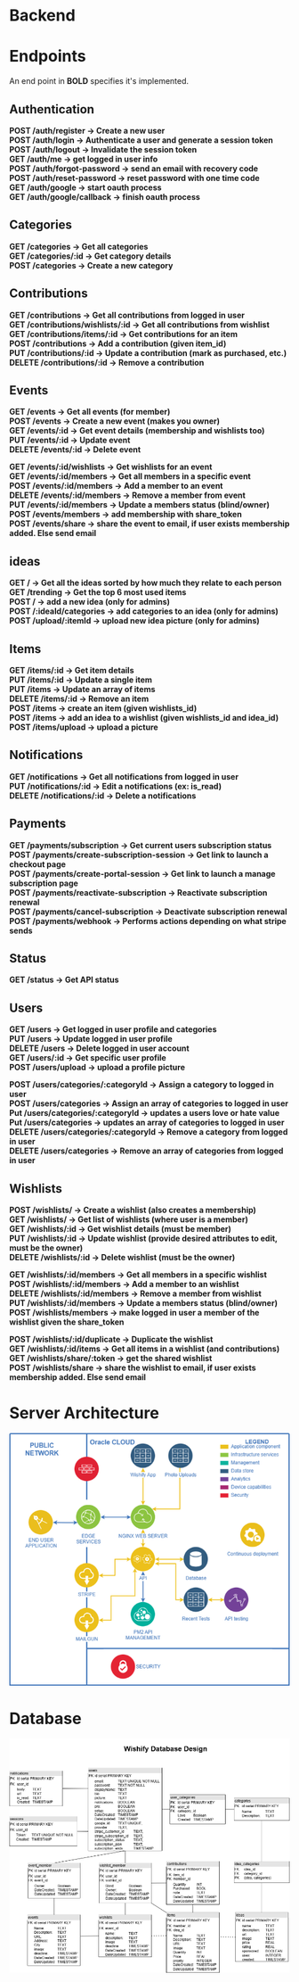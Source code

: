 # Backend

# Endpoints
An end point in **BOLD** specifies it's implemented.

## Authentication
**POST /auth/register → Create a new user  
POST /auth/login → Authenticate a user and generate a session token  
POST /auth/logout → Invalidate the session token  
GET /auth/me → get logged in user info  
POST /auth/forgot-password → send an email with recovery code  
POST /auth/reset-password → reset password with one time code  
GET /auth/google → start oauth process  
GET /auth/google/callback → finish oauth process**

## Categories
**GET /categories → Get all categories   
GET /categories/:id → Get category details  
POST /categories → Create a new category**  

## Contributions
**GET /contributions → Get all contributions from logged in user  
GET /contributions/wishlists/:id → Get all contributions from wishlist  
GET /contributions/items/:id → Get contributions for an item  
POST /contributions → Add a contribution (given item_id)  
PUT /contributions/:id → Update a contribution (mark as purchased, etc.)  
DELETE /contributions/:id → Remove a contribution**  

##  Events
**GET /events → Get all events (for member)   
POST /events → Create a new event (makes you owner)  
GET /events/:id → Get event details (membership and wishlists too)  
PUT /events/:id → Update event  
DELETE /events/:id → Delete event**

**GET /events/:id/wishlists → Get wishlists for an event  
GET /events/:id/members → Get all members in a specific event   
POST /events/:id/members → Add a member to an event   
DELETE /events/:id/members → Remove a member from event    
PUT /events/:id/members → Update a members status (blind/owner)  
POST /events/members → add membership with share_token  
POST /events/share → share the event to email, if user exists membership added. Else send email**

## ideas
**GET / → Get all the ideas sorted by how much they relate to each person   
GET /trending → Get the top 6 most used items    
POST / → add a new idea (only for admins)    
POST /:ideaId/categories → add categories to an idea (only for admins)   
POST /upload/:itemId → upload new idea picture (only for admins)**  

## Items
**GET /items/:id → Get item details  
PUT /items/:id → Update a single item  
PUT /items → Update an array of items  
DELETE /items/:id → Remove an item   
POST /items -> create an item (given wishlists_id)  
POST /items -> add an idea to a wishlist (given wishlists_id and idea_id)   
POST /items/upload → upload a picture**

## Notifications
**GET /notifications → Get all notifications from logged in user  
PUT /notifications/:id → Edit a notifications (ex: is_read)   
DELETE /notifications/:id → Delete a notifications**  


## Payments
**GET /payments/subscription → Get current users subscription status  
POST /payments/create-subscription-session → Get link to launch a checkout page  
POST /payments/create-portal-session → Get link to launch a manage subscription page  
POST /payments/reactivate-subscription → Reactivate subscription renewal  
POST /payments/cancel-subscription → Deactivate subscription renewal  
POST /payments/webhook → Performs actions depending on what stripe sends**

## Status
**GET /status → Get API status**

## Users
**GET /users → Get logged in user profile and categories   
PUT /users → Update logged in user profile  
DELETE /users → Delete logged in user account  
GET /users/:id → Get specific user profile  
POST /users/upload → upload a profile picture**

**POST /users/categories/:categoryId → Assign a category to logged in user  
POST /users/categories → Assign an array of categories to logged in user  
Put /users/categories/:categoryId → updates a users love or hate value  
Put /users/categories → updates an array of categories to logged in user  
DELETE /users/categories/:categoryId → Remove a category from logged in user  
DELETE /users/categories → Remove an array of categories from logged in user**  


## Wishlists
**POST /wishlists/ → Create a wishlist (also creates a membership)  
GET /wishlists/ → Get list of wishlists (where user is a member)   
GET /wishlists/:id → Get wishlist details (must be member)   
PUT /wishlists/:id → Update wishlist (provide desired attributes to edit, must be the owner)  
DELETE /wishlists/:id → Delete wishlist (must be the owner)**          

**GET /wishlists/:id/members → Get all members in a specific wishlist   
POST /wishlists/:id/members → Add a member to an wishlist    
DELETE /wishlists/:id/members → Remove a member from wishlist  
PUT /wishlists/:id/members → Update a members status (blind/owner)  
POST /wishlists/members → make logged in user a member of the wishlist given the share_token**    

**POST /wishlists/:id/duplicate → Duplicate the wishlist   
GET /wishlists/:id/items → Get all items in a wishlist (and contributions)   
GET /wishlists/share/:token → get the shared wishlist  
POST /wishlists/share → share the wishlist to email, if user exists membership added. Else send email**

# Server Architecture
![Screenshot of Server Architecture.](server-architecture.png)


# Database
![Screenshot of database UML.](database/4P02-Database-UML.png)


